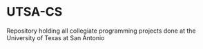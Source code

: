 # UTSA-CS
Repository holding all collegiate programming projects done at the University of Texas at San Antonio 
